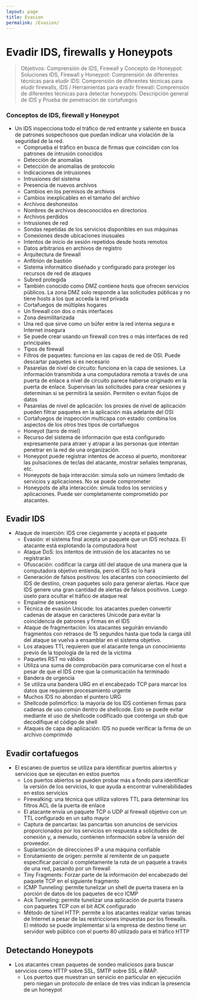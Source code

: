 ```yaml
---
layout: page
title: Evasion
permalink: /Evasion/
---
```


# Evadir IDS, firewalls y Honeypots

> Objetivos: Comprensión de IDS, Firewall y Concepto de Honeypot: Soluciones IDS, Firewall y Honeypot: Comprensión de diferentes técnicas para eludir IDS: Comprensión de diferentes técnicas para eludir firewalls, IDS / Herramientas para evadir firewall: Comprensión de diferentes técnicas para detectar honeypots: Descripción general de IDS y Prueba de penetración de cortafuegos

### Conceptos de IDS, firewall y Honeypot

* Un IDS inspecciona todo el tráfico de red entrante y saliente en busca de patrones sospechosos que puedan indicar una violación de la seguridad de la red.
  * Comprueba el tráfico en busca de firmas que coincidan con los patrones de intrusión conocidos
  * Detección de anomalías 
  * Detección de anomalías de protocolo
  * Indicaciones de intrusiones
  * Intrusiones del sistema
  * Presencia de nuevos archivos
  * Cambios en los permisos de archivos
  * Cambios inexplicables en el tamaño del archivo
  * Archivos deshonestos
  * Nombres de archivos desconocidos en directorios
  * Archivos perdidos
  * Intrusiones de red
  * Sondas repetidas de los servicios disponibles en sus máquinas
  * Conexiones desde ubicaciones inusuales
  * Intentos de inicio de sesión repetidos desde hosts remotos
  * Datos arbitrarios en archivos de registro
  * Arquitectura de firewall
  * Anfitrión de bastión
  * Sistema informático diseñado y configurado para proteger los recursos de red de ataques
  * Subred protegida
  * También conocido como DMZ contiene hosts que ofrecen servicios públicos. La zona DMZ solo responde a las solicitudes públicas y no tiene hosts a los que acceda la red privada
  * Cortafuegos de múltiples hogares
  * Un firewall con dos o más interfaces
  * Zona desmilitarizada 
  * Una red que sirve como un búfer entre la red interna segura e Internet insegura
  * Se puede crear usando un firewall con tres o más interfaces de red principales
  * Tipos de firewall
  * Filtros de paquetes: funciona en las capas de red de OSI. Puede descartar paquetes si es necesario
  * Pasarelas de nivel de circuito: funciona en la capa de sesiones. La información transmitida a una computadora remota a través de una puerta de enlace a nivel de circuito parece haberse originado en la puerta de enlace. Supervisan las solicitudes para crear sesiones y determinan si se permitirá la sesión. Permiten o evitan flujos de datos
  * Pasarelas de nivel de aplicación: los proxies de nivel de aplicación pueden filtrar paquetes en la aplicación más adelante del OSI
  * Cortafuegos de inspección multicapa con estado: combina los aspectos de los otros tres tipos de cortafuegos
  * Honeyot (tarro de miel)
  * Recurso del sistema de información que está configurado expresamente para atraer y atrapar a las personas que intentan penetrar en la red de una organización.
  * Honeypot puede registrar intentos de acceso al puerto, monitorear las pulsaciones de teclas del atacante, mostrar señales tempranas, etc.
  * Honeypots de baja interacción: simula solo un número limitado de servicios y aplicaciones. No se puede comprometer
  * Honeypots de alta interacción: simula todos los servicios y aplicaciones. Puede ser completamente comprometido por atacantes.  

## Evadir IDS

* Ataque de inserción: IDS cree ciegamente y acepta el paquete
  * Evasión: el sistema final acepta un paquete que un IDS rechaza. El atacante está explotando la computadora host
  * Ataque DoS: los intentos de intrusión de los atacantes no se registrarán
  * Ofuscación: codificar la carga útil del ataque de una manera que la computadora objetivo entienda, pero el IDS no lo hará
  * Generación de falsos positivos: los atacantes con conocimiento del IDS de destino, crean paquetes solo para generar alertas. Hace que IDS genere una gran cantidad de alertas de falsos positivos. Luego úselo para ocultar el tráfico de ataque real
  * Empalme de sesiones
  * Técnica de evasión Unicode: los atacantes pueden convertir cadenas de ataque en caracteres Unicode para evitar la coincidencia de patrones y firmas en el IDS
  * Ataque de fragmentación: los atacantes seguirán enviando fragmentos con retrasos de 15 segundos hasta que toda la carga útil del ataque se vuelva a ensamblar en el sistema objetivo.
  * Los ataques TTL requieren que el atacante tenga un conocimiento previo de la topología de la red de la víctima
  * Paquetes RST no válidos
  * Utiliza una suma de comprobación para comunicarse con el host a pesar de que el IDS cree que la comunicación ha terminado
  * Bandera de urgencia
  * Se utiliza una bandera URG en el encabezado TCP para marcar los datos que requieren procesamiento urgente
  * Muchos IDS no abordan el puntero URG
  * Shellcode polimórfico: la mayoría de los IDS contienen firmas para cadenas de uso común dentro de shellcode. Esto se puede evitar mediante el uso de shellcode codificado que contenga un stub que decodifique el código de shell
  * Ataques de capa de aplicación: IDS no puede verificar la firma de un archivo comprimido

## Evadir cortafuegos

* El escaneo de puertos se utiliza para identificar puertos abiertos y servicios que se ejecutan en estos puertos
  * Los puertos abiertos se pueden probar más a fondo para identificar la versión de los servicios, lo que ayuda a encontrar vulnerabilidades en estos servicios
  * Firewalking: una técnica que utiliza valores TTL para determinar los filtros ACL de la puerta de enlace
  * El atacante envía un paquete TCP o UDP al firewall objetivo con un TTL configurado en un salto mayor
  * Captura de pancartas: las pancartas son anuncios de servicios proporcionados por los servicios en respuesta a solicitudes de conexión y, a menudo, contienen información sobre la versión del proveedor.
  * Suplantación de direcciones IP a una máquina confiable
  * Enrutamiento de origen: permite al remitente de un paquete especificar parcial o completamente la ruta de un paquete a través de una red, pasando por un firewall
  * Tiny Fragments: Forzar parte de la información del encabezado del paquete TCP en el siguiente fragmento
  * ICMP Tunneling: permite tunelizar un shell de puerta trasera en la porción de datos de los paquetes de eco ICMP
  * Ack Tunneling: permite tunelizar una aplicación de puerta trasera con paquetes TCP con el bit ACK configurado
  * Método de túnel HTTP: permite a los atacantes realizar varias tareas de Internet a pesar de las restricciones impuestas por los firewalls. El método se puede implementar si la empresa de destino tiene un servidor web público con el puerto 80 utilizado para el tráfico HTTP

## Detectando Honeypots

* Los atacantes crean paquetes de sondeo maliciosos para buscar servicios como HTTP sobre SSL, SMTP sobre SSL e IMAP.
  * Los puertos que muestran un servicio en particular en ejecución pero niegan un protocolo de enlace de tres vías indican la presencia de un honeypot

